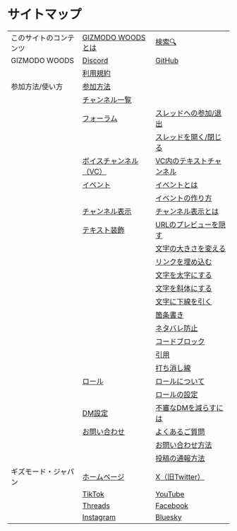 # サイトマップ

<table style={{width: '100%', textAlign: 'center'}}>
  <tr>
    <td>このサイトのコンテンツ</td>
    <td><a href="about-us" rel="noopener">GIZMODO WOODSとは</a></td>
    <td><a href="search" rel="noopener">検索🔍</a></td>
  </tr>
  <tr>
    <td>GIZMODO WOODS</td>
    <td><a href="https://discord.gg/gizmodo" rel="noopener">Discord</a></td>
    <td><a href="https://github.com/GIZMODO-WOODS" rel="noopener">GitHub</a></td>
  </tr>
  <tr>
    <td></td>
    <td><a href="https://gist.github.com/gizmodojapan/a480d658216ab4194e26d49e7de1139d#file-gizmodo_woods_-terms_of_service-md" rel="noopener">利用規約</a></td>
    <td></td>
  </tr>
  <tr>
    <td>参加方法/使い方</td>
    <td><a href="https://gizmodo-woods.github.io/docs/intro" rel="noopener">参加方法</a></td>
    <td></td>
  </tr>
  <tr>
    <td></td>
    <td><a href="https://gizmodo-woods.github.io/docs/channel-list" rel="noopener">チャンネル一覧</a></td>
    <td></td>
  </tr>
  <tr>
    <td></td>
    <td><a href="https://gizmodo-woods.github.io/docs/category/%E3%83%95%E3%82%A9%E3%83%BC%E3%83%A9%E3%83%A0" rel="noopener">フォーラム</a></td>
    <td><a href="https://gizmodo-woods.github.io/docs/tutorial-forum/forum-follow" rel="noopener">スレッドへの参加/退出</a></td>
  </tr>
  <tr>
    <td></td>
    <td></td>
    <td><a href="https://gizmodo-woods.github.io/docs/tutorial-forum/forum-open" rel="noopener">スレッドを開く/閉じる</a></td>
  </tr>
  <tr>
    <td></td>
    <td><a href="https://gizmodo-woods.github.io/docs/category/%E3%83%9C%E3%82%A4%E3%82%B9%E3%83%81%E3%83%A3%E3%83%B3%E3%83%8D%E3%83%AB" rel="noopener">ボイスチャンネル（VC）</a></td>
    <td><a href="https://gizmodo-woods.github.io/docs/tutorial-voice-ch/voicechat-text" rel="noopener">VC内のテキストチャンネル</a></td>
  </tr>
  <tr>
    <td></td>
    <td><a href="https://gizmodo-woods.github.io/docs/category/%E3%82%A4%E3%83%99%E3%83%B3%E3%83%88" rel="noopener">イベント</a></td>
    <td><a href="https://gizmodo-woods.github.io/docs/tutorial-events/what-is-events" rel="noopener">イベントとは</a></td>
  </tr>
  <tr>
    <td></td>
    <td></td>
    <td><a href="https://gizmodo-woods.github.io/docs/tutorial-events/make-events" rel="noopener">イベントの作り方</a></td>
  </tr>
  <tr>
    <td></td>
    <td><a href="https://gizmodo-woods.github.io/docs/category/%E3%83%81%E3%83%A3%E3%83%B3%E3%83%8D%E3%83%AB%E8%A1%A8%E7%A4%BA" rel="noopener">チャンネル表示</a></td>
    <td><a href="https://gizmodo-woods.github.io/docs/tutorial-channel-display/display-setting" rel="noopener">チャンネル表示とは</a></td>
  </tr>
  <tr>
    <td></td>
    <td><a href="https://gizmodo-woods.github.io/docs/category/%E3%83%86%E3%82%AD%E3%82%B9%E3%83%88%E8%A3%85%E9%A3%BE" rel="noopener">テキスト装飾</a></td>
    <td><a href="https://gizmodo-woods.github.io/docs/tutorial-text-decoration/hide-preview" rel="noopener">URLのプレビューを隠す</a></td>
  </tr>
  <tr>
    <td></td>
    <td></td>
    <td><a href="https://gizmodo-woods.github.io/docs/tutorial-text-decoration/text-size" rel="noopener">文字の大きさを変える</a></td>
  </tr>
  <tr>
    <td></td>
    <td></td>
    <td><a href="https://gizmodo-woods.github.io/docs/tutorial-text-decoration/embedded-url" rel="noopener">リンクを埋め込む</a></td>
  </tr>
  <tr>
    <td></td>
    <td></td>
    <td><a href="https://gizmodo-woods.github.io/docs/tutorial-text-decoration/bold" rel="noopener">文字を太字にする</a></td>
  </tr>
  <tr>
    <td></td>
    <td></td>
    <td><a href="https://gizmodo-woods.github.io/docs/tutorial-text-decoration/italic" rel="noopener">文字を斜体にする</a></td>
  </tr>
  <tr>
    <td></td>
    <td></td>
    <td><a href="https://gizmodo-woods.github.io/docs/tutorial-text-decoration/underline" rel="noopener">文字に下線を引く</a></td>
  </tr>
  <tr>
    <td></td>
    <td></td>
    <td><a href="https://gizmodo-woods.github.io/docs/tutorial-text-decoration/itemized" rel="noopener">箇条書き</a></td>
  </tr>
  <tr>
    <td></td>
    <td></td>
    <td><a href="https://gizmodo-woods.github.io/docs/tutorial-text-decoration/spoiler" rel="noopener">ネタバレ防止</a></td>
  </tr>
  <tr>
    <td></td>
    <td></td>
    <td><a href="https://gizmodo-woods.github.io/docs/tutorial-text-decoration/codeblock" rel="noopener">コードブロック</a></td>
  </tr>
  <tr>
    <td></td>
    <td></td>
    <td><a href="https://gizmodo-woods.github.io/docs/tutorial-text-decoration/quote" rel="noopener">引用</a></td>
  </tr>
  <tr>
    <td></td>
    <td></td>
    <td><a href="https://gizmodo-woods.github.io/docs/tutorial-text-decoration/strikethrough" rel="noopener">打ち消し線</a></td>
  </tr>
  <tr>
    <td></td>
    <td><a href="https://gizmodo-woods.github.io/docs/category/%E3%83%AD%E3%83%BC%E3%83%AB" rel="noopener">ロール</a></td>
    <td><a href="https://gizmodo-woods.github.io/docs/tutorial-roles/roles" rel="noopener">ロールについて</a></td>
  </tr>
  <tr>
    <td></td>
    <td></td>
    <td><a href="https://gizmodo-woods.github.io/docs/tutorial-roles/set-roles" rel="noopener">ロールの設定</a></td>
  </tr>
  <tr>
    <td></td>
    <td><a href="https://gizmodo-woods.github.io/docs/category/dm%E8%A8%AD%E5%AE%9A" rel="noopener">DM設定</a></td>
    <td><a href="https://gizmodo-woods.github.io/docs/tutorial-dm/privacy" rel="noopener">不審なDMを減らすには</a></td>
  </tr>
  <tr>
    <td></td>
    <td><a href="https://gizmodo-woods.github.io/docs/category/%E3%81%8A%E5%95%8F%E3%81%84%E5%90%88%E3%82%8F%E3%81%9B" rel="noopener">お問い合わせ</a></td>
    <td><a href="https://gizmodo-woods.github.io/docs/tutorial-inquiry/qa-faq" rel="noopener">よくあるご質問</a></td>
  </tr>
  <tr>
    <td></td>
    <td></td>
    <td><a href="https://gizmodo-woods.github.io/docs/tutorial-inquiry/inquiry-support" rel="noopener">お問い合わせ方法</a></td>
  </tr>
  <tr>
    <td></td>
    <td></td>
    <td><a href="https://gizmodo-woods.github.io/docs/tutorial-inquiry/report-message" rel="noopener">投稿の通報方法</a></td>
  </tr>
  <tr>
    <td>ギズモード・ジャパン</td>
    <td><a href="https://www.gizmodo.jp/" rel="noopener">ホームページ</a></td>
    <td><a href="https://twitter.com/gizmodojapan" rel="noopener">X（旧Twitter）</a></td>
  </tr>
  <tr>
    <td></td>
    <td><a href="https://www.tiktok.com/@gizmodojapan" rel="noopener">TikTok</a></td>
    <td><a href="https://www.youtube.com/user/gizmodojapan" rel="noopener">YouTube</a></td>
  </tr>
  <tr>
    <td></td>
    <td><a href="https://www.threads.net/@gizmodo_japan" rel="noopener">Threads</a></td>
    <td><a href="https://www.facebook.com/gizmodojp" rel="noopener">Facebook</a></td>
  </tr>
  <tr>
    <td></td>
    <td><a href="https://www.instagram.com/gizmodo_japan" rel="noopener">Instagram</a></td>
    <td><a href="https://bsky.app/profile/gizmodojapan.bsky.social" rel="noopener">Bluesky</a></td>
  </tr>
</table>